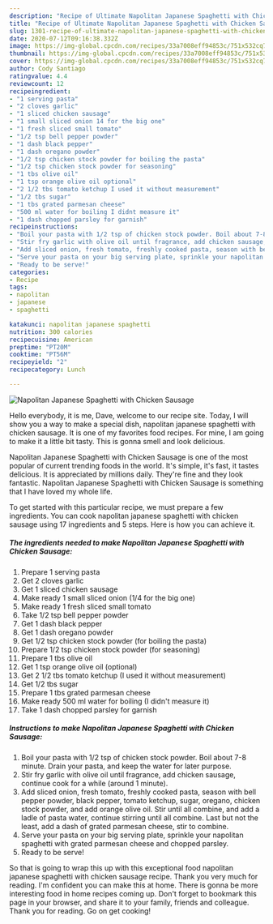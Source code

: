 ```yaml
---
description: "Recipe of Ultimate Napolitan Japanese Spaghetti with Chicken Sausage"
title: "Recipe of Ultimate Napolitan Japanese Spaghetti with Chicken Sausage"
slug: 1301-recipe-of-ultimate-napolitan-japanese-spaghetti-with-chicken-sausage
date: 2020-07-12T09:16:38.332Z
image: https://img-global.cpcdn.com/recipes/33a7008eff94853c/751x532cq70/napolitan-japanese-spaghetti-with-chicken-sausage-recipe-main-photo.jpg
thumbnail: https://img-global.cpcdn.com/recipes/33a7008eff94853c/751x532cq70/napolitan-japanese-spaghetti-with-chicken-sausage-recipe-main-photo.jpg
cover: https://img-global.cpcdn.com/recipes/33a7008eff94853c/751x532cq70/napolitan-japanese-spaghetti-with-chicken-sausage-recipe-main-photo.jpg
author: Cody Santiago
ratingvalue: 4.4
reviewcount: 12
recipeingredient:
- "1 serving pasta"
- "2 cloves garlic"
- "1 sliced chicken sausage"
- "1 small sliced onion 14 for the big one"
- "1 fresh sliced small tomato"
- "1/2 tsp bell pepper powder"
- "1 dash black pepper"
- "1 dash oregano powder"
- "1/2 tsp chicken stock powder for boiling the pasta"
- "1/2 tsp chicken stock powder for seasoning"
- "1 tbs olive oil"
- "1 tsp orange olive oil optional"
- "2 1/2 tbs tomato ketchup I used it without measurement"
- "1/2 tbs sugar"
- "1 tbs grated parmesan cheese"
- "500 ml water for boiling I didnt measure it"
- "1 dash chopped parsley for garnish"
recipeinstructions:
- "Boil your pasta with 1/2 tsp of chicken stock powder. Boil about 7-8 minute. Drain your pasta, and keep the water for later purpose."
- "Stir fry garlic with olive oil until fragrance, add chicken sausage, continue cook for a while (around 1 minute)."
- "Add sliced onion, fresh tomato, freshly cooked pasta, season with bell pepper powder, black pepper, tomato ketchup, sugar, oregano, chicken stock powder, and add orange olive oil. Stir until all combine, and add a ladle of pasta water, continue stirring until all combine. Last but not the least, add a dash of grated parmesan cheese, stir to combine."
- "Serve your pasta on your big serving plate, sprinkle your napolitan spaghetti with grated parmesan cheese and chopped parsley."
- "Ready to be serve!"
categories:
- Recipe
tags:
- napolitan
- japanese
- spaghetti

katakunci: napolitan japanese spaghetti 
nutrition: 300 calories
recipecuisine: American
preptime: "PT20M"
cooktime: "PT56M"
recipeyield: "2"
recipecategory: Lunch

---
```



![Napolitan Japanese Spaghetti with Chicken Sausage](https://img-global.cpcdn.com/recipes/33a7008eff94853c/751x532cq70/napolitan-japanese-spaghetti-with-chicken-sausage-recipe-main-photo.jpg)

Hello everybody, it is me, Dave, welcome to our recipe site. Today, I will show you a way to make a special dish, napolitan japanese spaghetti with chicken sausage. It is one of my favorites food recipes. For mine, I am going to make it a little bit tasty. This is gonna smell and look delicious.



Napolitan Japanese Spaghetti with Chicken Sausage is one of the most popular of current trending foods in the world. It's simple, it's fast, it tastes delicious. It is appreciated by millions daily. They're fine and they look fantastic. Napolitan Japanese Spaghetti with Chicken Sausage is something that I have loved my whole life.


To get started with this particular recipe, we must prepare a few ingredients. You can cook napolitan japanese spaghetti with chicken sausage using 17 ingredients and 5 steps. Here is how you can achieve it.

<!--inarticleads1-->

##### The ingredients needed to make Napolitan Japanese Spaghetti with Chicken Sausage:

1. Prepare 1 serving pasta
1. Get 2 cloves garlic
1. Get 1 sliced chicken sausage
1. Make ready 1 small sliced onion (1/4 for the big one)
1. Make ready 1 fresh sliced small tomato
1. Take 1/2 tsp bell pepper powder
1. Get 1 dash black pepper
1. Get 1 dash oregano powder
1. Get 1/2 tsp chicken stock powder (for boiling the pasta)
1. Prepare 1/2 tsp chicken stock powder (for seasoning)
1. Prepare 1 tbs olive oil
1. Get 1 tsp orange olive oil (optional)
1. Get 2 1/2 tbs tomato ketchup (I used it without measurement)
1. Get 1/2 tbs sugar
1. Prepare 1 tbs grated parmesan cheese
1. Make ready 500 ml water for boiling (I didn&#39;t measure it)
1. Take 1 dash chopped parsley for garnish




<!--inarticleads2-->

##### Instructions to make Napolitan Japanese Spaghetti with Chicken Sausage:

1. Boil your pasta with 1/2 tsp of chicken stock powder. Boil about 7-8 minute. Drain your pasta, and keep the water for later purpose.
1. Stir fry garlic with olive oil until fragrance, add chicken sausage, continue cook for a while (around 1 minute).
1. Add sliced onion, fresh tomato, freshly cooked pasta, season with bell pepper powder, black pepper, tomato ketchup, sugar, oregano, chicken stock powder, and add orange olive oil. Stir until all combine, and add a ladle of pasta water, continue stirring until all combine. Last but not the least, add a dash of grated parmesan cheese, stir to combine.
1. Serve your pasta on your big serving plate, sprinkle your napolitan spaghetti with grated parmesan cheese and chopped parsley.
1. Ready to be serve!




So that is going to wrap this up with this exceptional food napolitan japanese spaghetti with chicken sausage recipe. Thank you very much for reading. I'm confident you can make this at home. There is gonna be more interesting food in home recipes coming up. Don't forget to bookmark this page in your browser, and share it to your family, friends and colleague. Thank you for reading. Go on get cooking!
